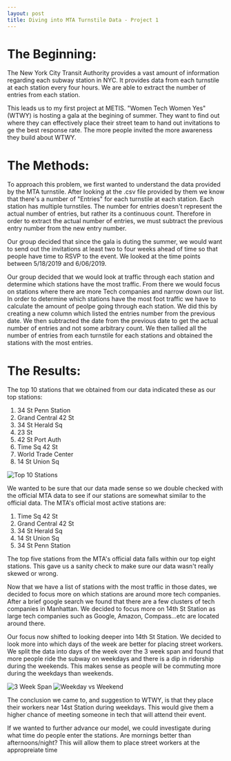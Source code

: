 ```yaml
---
layout: post
title: Diving into MTA Turnstile Data - Project 1
---
```


<h1 style="font-size:200%;">
The  Beginning:
</h1>

The New York City Transit Authority provides a vast amount of information regarding each subway station in NYC. It provides data from each turnstile at each station every four hours. We are able to extract the number of entries from each station. 

This leads us to my first project at METIS. "Women Tech Women Yes" (WTWY) is hosting a gala at the begining of summer. They want to find out where they can effectively place their street team to hand out invitations to ge the best response rate. The more people invited the more awareness they build about WTWY. 

<h1 style="font-size:200%;">
The  Methods:
</h1>

To approach this problem, we first wanted to understand the data provided by the MTA turnstile. After looking at the .csv file provided by them we know that there's a number of "Entries" for each turnstile at each station. Each station has multiple turnstiles. The number for entries doesn't represent the actual number of entries, but rather its a continuous count. Therefore in order to extract the actual number of entries, we must subtract the previous entry number from the new entry number. 

Our group decided that since the gala is duting the summer, we would want to send out the invitations at least two to four weeks ahead of time so that people have time to RSVP to the event. We looked at the time points between 5/18/2019 and 6/06/2019. 

Our group decided that we would look at traffic through each station and determine which stations have the most traffic. From there we would focus on stations where there are more Tech companies and narrow down our list. In order to determine which stations have the most foot traffic we have to calculate the amount of peolpe going through each station. We did this by creating a new column which listed the entries number from the previous date. We then subtracted the date from the previous date to get the actual number of entries and not some arbitrary count. We then tallied all the number of entries from each turnstile for each stations and obtained the stations with the most entries. 

<h1 style="font-size:200%;">
The  Results:
</h1>

The top 10 stations that we obtained from our data indicated these as our top stations:

1. 34 St Penn Station
2. Grand Central 42 St
3. 34 St Herald Sq
4. 23 St
5. 42 St Port Auth
6. Time Sq 42 St
7. World Trade Center
8. 14 St Union Sq

![Top 10 Stations]({{dlin91.github.io}}/images/top10stations.png)

We wanted to be sure that our data made sense so we double checked with the official MTA data to see if our stations are somewhat similar to the official data. The MTA's official most active stations are: 

1. Time Sq 42 St
2. Grand Central 42 St
3. 34 St Herald Sq
4. 14 St Union Sq
5. 34 St Penn Station

The top five stations from the MTA's official data falls within our top eight stations. This gave us a sanity check to make sure our data wasn't really skewed or wrong. 

Now that we have a list of stations with the most traffic in those dates, we decided to focus more on which stations are around more tech companies. After a brief google search we found that there are a few clusters of tech companies in Manhattan. We decided to focus more on 14th St Station as large tech companies such as Google, Amazon, Compass...etc are located around there. 

Our focus now shifted to looking deeper into 14th St Station. We decided to look more into which days of the week are better for placing street workers. We split the data into days of the week over the 3 week span and found that more people ride the subway on weekdays and there is a dip in ridership during the weekends. This makes sense as people will be commuting more during the weekdays than weekends. 

![3 Week Span]({{dlin91.github.io}}/images/14st_weeekly.png)
![Weekday vs Weekend]({{dlin91.github.io}}/images/14st_weekly2.png)

The conclusion we came to, and suggestion to WTWY, is that they place their workers near 14st Station during weekdays. This would give them a higher chance of meeting someone in tech that will attend their event. 

If we wanted to further advance our model, we could investigate during what time do people enter the stations. Are mornings better than afternoons/night? This will allow them to place street workers at the appropreiate time 


